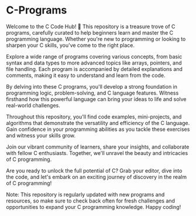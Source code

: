 # C-Programs
Welcome to the C Code Hub! 🌟
This repository is a treasure trove of C programs, carefully curated to help beginners learn and master the C programming language. Whether you're new to programming or looking to sharpen your C skills, you've come to the right place.

Explore a wide range of programs covering various concepts, from basic syntax and data types to more advanced topics like arrays, pointers, and file handling. Each program is accompanied by detailed explanations and comments, making it easy to understand and learn from the code.

By delving into these C programs, you'll develop a strong foundation in programming logic, problem-solving, and C language features. Witness firsthand how this powerful language can bring your ideas to life and solve real-world challenges.

Throughout this repository, you'll find code examples, mini-projects, and algorithms that demonstrate the versatility and efficiency of the C language. Gain confidence in your programming abilities as you tackle these exercises and witness your skills grow.

Join our vibrant community of learners, share your insights, and collaborate with fellow C enthusiasts. Together, we'll unravel the beauty and intricacies of C programming.

Are you ready to unlock the full potential of C? Grab your editor, dive into the code, and let's embark on an exciting journey of discovery in the realm of C programming!

Note: This repository is regularly updated with new programs and resources, so make sure to check back often for fresh challenges and opportunities to expand your C programming knowledge. Happy coding!





